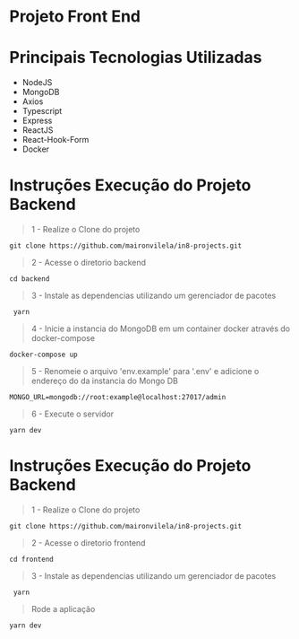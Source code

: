 # Projeto Front End
# Principais Tecnologias Utilizadas
  - NodeJS
  - MongoDB
  - Axios
  - Typescript
  - Express
  - ReactJS
  - React-Hook-Form
  - Docker

# Instruções Execução do Projeto Backend
 
  > 1 - Realize o Clone do projeto
  ```  
  git clone https://github.com/maironvilela/in8-projects.git
  ```

  > 2 - Acesse o diretorio backend
   ```  
   cd backend
  ```

  > 3 - Instale as dependencias utilizando um gerenciador de pacotes
  ```
   yarn
  ```

  > 4 - Inicie a instancia do MongoDB em um container docker através do docker-compose
  ```
  docker-compose up
  ```

  > 5 - Renomeie o arquivo 'env.example' para '.env' e adicione o endereço do da instancia do Mongo DB
  ```
  MONGO_URL=mongodb://root:example@localhost:27017/admin

  ```

  > 6 - Execute o servidor 
  ```
  yarn dev
  ```


  # Instruções Execução do Projeto Backend
 
  > 1 - Realize o Clone do projeto
  ```  
  git clone https://github.com/maironvilela/in8-projects.git
  ```

  > 2 - Acesse o diretorio frontend
   ```  
   cd frontend
  ```

  > 3 - Instale as dependencias utilizando um gerenciador de pacotes
  ```
   yarn
  ```

  > Rode a aplicação
  ```
  yarn dev
  ```

